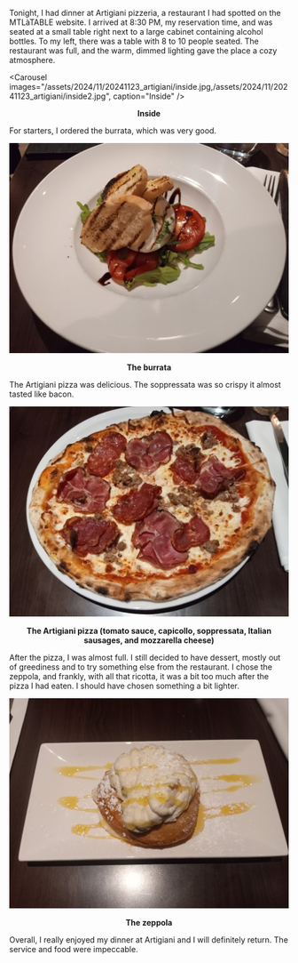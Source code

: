 Tonight, I had dinner at Artigiani pizzeria, a restaurant I had spotted on the MTLàTABLE website. I arrived at 8:30 PM, my reservation time, and was seated at a small table right next to a large cabinet containing alcohol bottles. To my left, there was a table with 8 to 10 people seated. The restaurant was full, and the warm, dimmed lighting gave the place a cozy atmosphere.

<Carousel
    images="/assets/2024/11/20241123_artigiani/inside.jpg,/assets/2024/11/20241123_artigiani/inside2.jpg",
    caption="Inside"
/>
<p align="center"><b>Inside</b></p>

For starters, I ordered the burrata, which was very good.

![The burrata](/assets/2024/11/20241123_artigiani/burrata.jpg)
<p align="center"><b>The burrata</b></p>

The Artigiani pizza was delicious. The soppressata was so crispy it almost tasted like bacon.

![The Artigiani pizza](/assets/2024/11/20241123_artigiani/pizza.jpg)
<p align="center"><b>The Artigiani pizza (tomato sauce, capicollo, soppressata, Italian sausages, and mozzarella cheese)</b></p>

After the pizza, I was almost full. I still decided to have dessert, mostly out of greediness and to try something else from the restaurant. I chose the zeppola, and frankly, with all that ricotta, it was a bit too much after the pizza I had eaten. I should have chosen something a bit lighter.

![The zeppola](/assets/2024/11/20241123_artigiani/zeppola.jpg)
<p align="center"><b>The zeppola</b></p>

Overall, I really enjoyed my dinner at Artigiani and I will definitely return. The service and food were impeccable.
